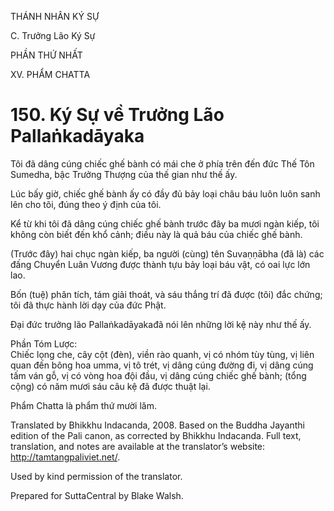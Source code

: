 THÁNH NHÂN KÝ SỰ

C. Trưởng Lão Ký Sự

PHẦN THỨ NHẤT

XV. PHẨM CHATTA

# 150\. Ký Sự về Trưởng Lão Pallaṅkadāyaka

Tôi đã dâng cúng chiếc ghế bành có mái che ở phía trên đến đức Thế Tôn Sumedha, bậc Trưởng Thượng của thế gian như thế ấy.

Lúc bấy giờ, chiếc ghế bành ấy có đầy đủ bảy loại châu báu luôn luôn sanh lên cho tôi, đúng theo ý định của tôi.

Kể từ khi tôi đã dâng cúng chiếc ghế bành trước đây ba mươi ngàn kiếp, tôi không còn biết đến khổ cảnh; điều này là quả báu của chiếc ghế bành.

(Trước đây) hai chục ngàn kiếp, ba người (cùng) tên Suvaṇṇābha (đã là) các đấng Chuyển Luân Vương được thành tựu bảy loại báu vật, có oai lực lớn lao.

Bốn (tuệ) phân tích, tám giải thoát, và sáu thắng trí đã được (tôi) đắc chứng; tôi đã thực hành lời dạy của đức Phật.

Đại đức trưởng lão Pallaṅkadāyakađã nói lên những lời kệ này như thế ấy.

Phần Tóm Lược:  
Chiếc lọng che, cây cột (đèn), viền rào quanh, vị có nhóm tùy tùng, vị liên quan đến bông hoa umma, vị tô trét, vị dâng cúng đường đi, vị dâng cúng tấm ván gỗ, vị có vòng hoa đội đầu, vị dâng cúng chiếc ghế bành; (tổng cộng) có năm mươi sáu câu kệ đã được thuật lại.

Phẩm Chatta là phẩm thứ mười lăm.

Translated by Bhikkhu Indacanda, 2008. Based on the Buddha Jayanthi edition of the Pali canon, as corrected by Bhikkhu Indacanda. Full text, translation, and notes are available at the translator’s website: http://tamtangpaliviet.net/.

Used by kind permission of the translator.

Prepared for SuttaCentral by Blake Walsh.